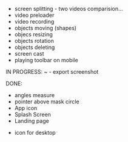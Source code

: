 - screen splitting - two videos comparision...
- video preloader
- video recording
- objects moving (shapes)
- objecs resizing
- objects rotation
- objects deleting
- screen cast
- playing toolbar on mobile


IN PROGRESS:
~ - export screenshot

DONE:
+ angles measure
+ pointer above mask circle
+ App icon
+ Splash Screen
+ Landing page
- icon for desktop
